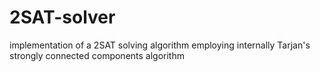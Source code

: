 # 2SAT-solver
implementation of a 2SAT solving algorithm employing internally Tarjan's strongly connected components algorithm
